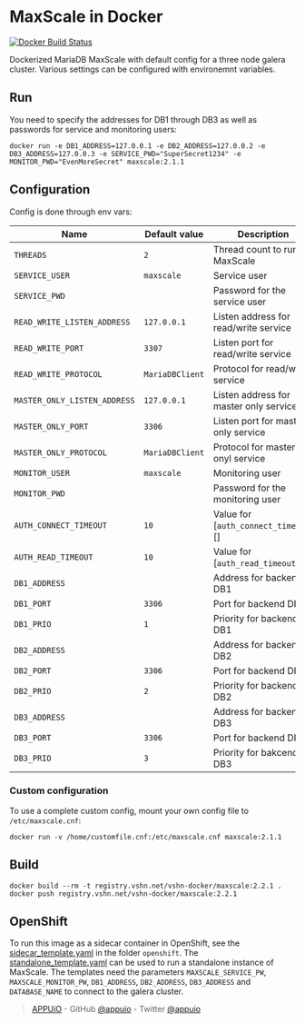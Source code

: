 # MaxScale in Docker

[![Docker Build Status](https://img.shields.io/docker/build/appuio/oc.svg)](https://hub.docker.com/r/appuio/oc/)

Dockerized MariaDB MaxScale with default config for a three node galera cluster. Various settings can be configured with environemnt variables.

## Run
You need to specify the addresses for DB1 through DB3 as well as passwords for service and monitoring users:
```
docker run -e DB1_ADDRESS=127.0.0.1 -e DB2_ADDRESS=127.0.0.2 -e DB3_ADDRESS=127.0.0.3 -e SERVICE_PWD="SuperSecret1234" -e MONITOR_PWD="EvenMoreSecret" maxscale:2.1.1
```
## Configuration
Config is done through env vars:

| Name                          | Default value       | Description                             |
|-------------------------------|---------------------|-----------------------------------------|
| `THREADS`                     | `2`                 | Thread count to run MaxScale            |
| `SERVICE_USER`                | `maxscale`          | Service user                            |
| `SERVICE_PWD`                 |                     | Password for the service user           |
| `READ_WRITE_LISTEN_ADDRESS`   | `127.0.0.1`         | Listen address for read/write service   |
| `READ_WRITE_PORT`             | `3307`              | Listen port for read/write service      |
| `READ_WRITE_PROTOCOL`         | `MariaDBClient`     | Protocol for read/write service         |
| `MASTER_ONLY_LISTEN_ADDRESS`  | `127.0.0.1`         | Listen address for master only service  |
| `MASTER_ONLY_PORT`            | `3306`              | Listen port for master only service     |
| `MASTER_ONLY_PROTOCOL`        | `MariaDBClient`     | Protocol for master onyl service        |
| `MONITOR_USER`                | `maxscale`          | Monitoring user                         |
| `MONITOR_PWD`                 |                     | Password for the monitoring user        |
| `AUTH_CONNECT_TIMEOUT`        | `10`                | Value for [`auth_connect_timeout`][]    |
| `AUTH_READ_TIMEOUT`           | `10`                | Value for [`auth_read_timeout`][]       |
| `DB1_ADDRESS`                 |                     | Address for backend DB1                 |
| `DB1_PORT`                    | `3306`              | Port for backend DB1                    |
| `DB1_PRIO`                    | `1`                 | Priority for backend DB1                |
| `DB2_ADDRESS`                 |                     | Address for backend DB2                 |
| `DB2_PORT`                    | `3306`              | Port for backend DB2                    |
| `DB2_PRIO`                    | `2`                 | Priority for backend DB2                |
| `DB3_ADDRESS`                 |                     | Address for backend DB3                 |
| `DB3_PORT`                    | `3306`              | Port for backend DB3                    |
| `DB3_PRIO`                    | `3`                 | Priority for bakcend DB3                |

### Custom configuration
To use a complete custom config, mount your own config file to `/etc/maxscale.cnf`:

```
docker run -v /home/customfile.cnf:/etc/maxscale.cnf maxscale:2.1.1
```

## Build
```
docker build --rm -t registry.vshn.net/vshn-docker/maxscale:2.2.1 .
docker push registry.vshn.net/vshn-docker/maxscale:2.2.1
```

## OpenShift
To run this image as a sidecar container in OpenShift, see the [sidecar_template.yaml](openshift/sidecar_template.yaml) in the folder `openshift`. The [standalone_template.yaml](openshift/standalone_template.yaml) can be used to run a standalone instance of MaxScale. The templates need the parameters `MAXSCALE_SERVICE_PW`, `MAXSCALE_MONITOR_PW`, `DB1_ADDRESS`, `DB2_ADDRESS`, `DB3_ADDRESS` and `DATABASE_NAME` to connect to the galera cluster.


[auth_connect_timeout]: https://github.com/mariadb-corporation/MaxScale/blob/develop/Documentation/Getting-Started/Configuration-Guide.md#auth_connect_timeout
[auth_read_timeout]: https://github.com/mariadb-corporation/MaxScale/blob/develop/Documentation/Getting-Started/Configuration-Guide.md#auth_read_timeout


> [APPUiO](https://appuio.ch) -
> GitHub [@appuio](https://github.com/appuio) -
> Twitter [@appuio](https://twitter.com/appuio)
